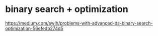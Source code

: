 binary search + optimization
===

https://medium.com/swlh/problems-with-advanced-ds-binary-search-optimization-56efedb274d5
